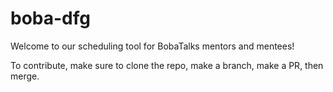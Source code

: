 # boba-dfg
Welcome to our scheduling tool for BobaTalks mentors and mentees!

To contribute, make sure to clone the repo, make a branch, make a PR, then merge.